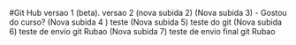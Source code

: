 #Git Hub
versao 1
(beta).
versao 2
(nova subida 2)
(Nova subida 3) - Gostou do curso?
(Nova subida 4 ) teste
(Nova subida 5) teste do git
(Nova subida 6) teste de envio git Rubao
(Nova subida 7)  teste de envio final git Rubao
